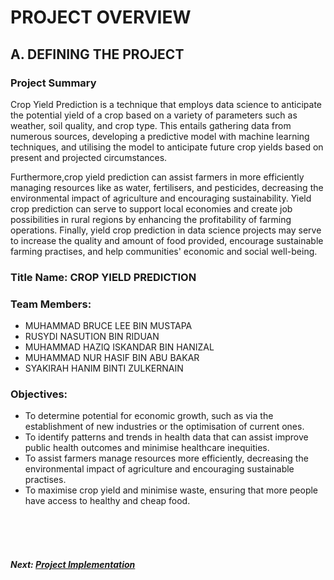 # PROJECT OVERVIEW

## A. DEFINING THE PROJECT
###  Project Summary

Crop Yield Prediction is a technique that employs data science to anticipate the potential yield of a crop based on a variety of parameters such as weather, soil quality, and crop type. This entails gathering data from numerous sources, developing a predictive model with machine learning techniques, and utilising the model to anticipate future crop yields based on present and projected circumstances.

Furthermore,crop yield prediction can assist farmers in more efficiently managing resources like as water, fertilisers, and pesticides, decreasing the environmental impact of agriculture and encouraging sustainability. Yield crop prediction can serve to support local economies and create job possibilities in rural regions by enhancing the profitability of farming operations. Finally, yield crop prediction in data science projects may serve to increase the quality and amount of food provided, encourage sustainable farming practises, and help communities' economic and social well-being.

### Title Name: CROP YIELD PREDICTION

### Team Members: 

+ MUHAMMAD BRUCE LEE BIN MUSTAPA
+ RUSYDI NASUTION BIN RIDUAN
+ MUHAMMAD HAZIQ ISKANDAR BIN HANIZAL
+ MUHAMMAD NUR HASIF BIN ABU BAKAR
+ SYAKIRAH HANIM BINTI ZULKERNAIN

### Objectives:

+ To determine potential for economic growth, such as via the establishment of new industries or the optimisation of current ones.
+ To identify patterns and trends in health data that can assist improve public health outcomes and minimise healthcare inequities.
+ To assist farmers manage resources more efficiently, decreasing the environmental impact of agriculture and encouraging sustainable practises.
+ To maximise crop yield and minimise waste, ensuring that more people have access to healthy and cheap food.

<br><br><br>
##### Next: [Project Implementation](C-PROJECT_IMPLEMENTATION.md)


